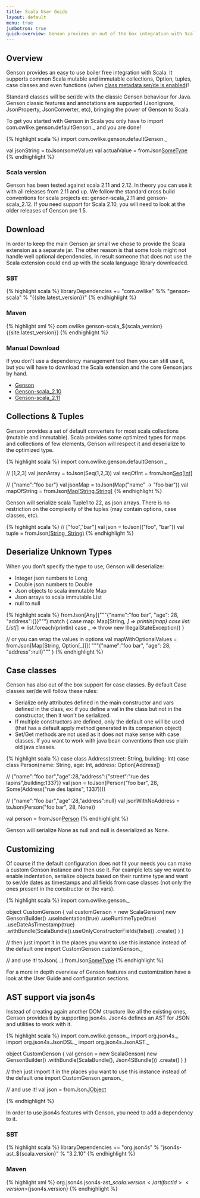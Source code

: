 ```yaml
---
title: Scala User Guide
layout: default
menu: true
jumbotron: true
quick-overview: Genson provides an out of the box integration with Scala for the high level databinding API.
---
```


## Overview

Genson provides an easy to use boiler free integration with Scala.
It supports common Scala mutable and immutable collections, Option, tuples, case classes and even functions
(when [class metadata ser/de is enabled]({{base.url}}/Documentation/UserGuide/#polymorphic-types))!

Standard classes will be ser/de with the classic Genson behaviour for Java.
Genson classic features and annotations are supported (JsonIgnore, JsonProperty, JsonConverter, etc),
bringing the power of Genson to Scala.

To get you started with Genson in Scala you only have to import com.owlike.genson.defaultGenson._
and you are done!

{% highlight scala %}
import com.owlike.genson.defaultGenson._

val jsonString = toJson(someValue)
val actualValue = fromJson[SomeType](json)
{% endhighlight %}

### Scala version

Genson has been tested against scala 2.11 and 2.12. In theory you can use it with all releases from 2.11 and up.
We follow the standard cross build conventions for scala projects ex: genson-scala_2.11 and genson-scala_2.12.
If you need support for Scala 2.10, you will need to look at the older releases of Genson pre 1.5.


## Download

In order to keep the main Genson jar small we chose to provide the Scala extension as a separate jar.
The other reason is that some tools might not handle well optional dependencies, in result someone that does not use
the Scala extension could end up with the scala language library downloaded.

### SBT

{% highlight scala %}
libraryDependencies += "com.owlike" %% "genson-scala" % "{{site.latest_version}}"
{% endhighlight %}

### Maven

{% highlight xml %}
<dependency>
	<groupId>com.owlike</groupId>
	<artifactId>genson-scala_${scala_version}</artifactId>
	<version>{{site.latest_version}}</version>
</dependency>
{% endhighlight %}

### Manual Download

If you don't use a dependency management tool then you can still use it, but you will have to download the Scala extension and
the core Genson jars by hand.

 * [Genson](http://repo1.maven.org/maven2/com/owlike/genson/{{site.latest_version}}/genson-{{site.latest_version}}.jar)
 * [Genson-scala_2.10](http://repo1.maven.org/maven2/com/owlike/genson-scala_2.11/{{site.latest_version}}/genson-scala_2.11-{{site.latest_version}}.jar)
 * [Genson-scala_2.11](http://repo1.maven.org/maven2/com/owlike/genson-scala_2.12/{{site.latest_version}}/genson-scala_2.12-{{site.latest_version}}.jar)


## Collections & Tuples

Genson provides a set of default converters for most scala collections (mutable and immutable).
Scala provides some optimized types for maps and collections of few elements, Genson will respect it
and deserialize to the optimized type.

{% highlight scala %}
import com.owlike.genson.defaultGenson._

// [1,2,3]
val jsonArray = toJson(Seq(1,2,3))
val seqOfInt = fromJson[Seq[Int]](jsonArray)

// {"name":"foo bar"}
val jsonMap = toJson(Map("name" -> "foo bar"))
val mapOfString = fromJson[Map[String,String]](jsonMap)
{% endhighlight %}

Genson will serialize scala Tuple1 to 22, as json arrays.
There is no restriction on the complexity of the tuples (may contain options, case classes, etc).

{% highlight scala %}
// ["foo","bar"]
val json = toJson(("foo", "bar"))
val tuple = fromJson[(String, String)](json)
{% endhighlight %}

## Deserialize Unknown Types

When you don't specify the type to use, Genson will deserialize:

 * Integer json numbers to Long
 * Double json numbers to Double
 * Json objects to scala immutable Map
 * Json arrays to scala immutable List
 * null to null

{% highlight scala %}
fromJson[Any]("""{"name":"foo bar", "age": 28, "address":{}}""") match {
 case map: Map[String, _] => println(map)
 case list: List[_] => list.foreach(println)
 case _ => throw new IllegalStateException()
}

// or you can wrap the values in options
val mapWithOptionalValues = fromJson[Map[String, Option[_]]](
  """{"name":"foo bar", "age": 28, "address":null}"""
)
{% endhighlight %}


## Case classes

Genson has also out of the box support for case classes. By default Case classes ser/de will follow these rules:

 * Serialize only attributes defined in the main constructor and vars defined in the class,
 ex: if you define a val in the class but not in the constructor, then it won't be serialized.
 * If multiple constructors are defined, only the default one will be used
 (that has a default apply method generated in its companion object)
 * Set/Get methods are not used as it does not make sense with case classes.
 If you want to work with java bean conventions then use plain old java classes.

{% highlight scala %}
case class Address(street: String, building: Int)
case class Person(name: String, age: Int, address: Option[Address])

// {"name":"foo bar","age":28,"address":{"street":"rue des lapins",building:1337}}
val json = toJson(Person("foo bar", 28, Some(Address("rue des lapins", 1337))))

// {"name":"foo bar","age":28,"address":null}
val jsonWithNoAddress = toJson(Person("foo bar", 28, None))

val person = fromJson[Person](json)
{% endhighlight %}

Genson will serialize None as null and null is deserialized as None.

## Customizing

Of course if the default configuration does not fit your needs you can make a custom Genson instance and then use it.
For example lets say we want to enable indentation, serialize objects based on their runtime type and want to ser/de
dates as timestamps and all fields from case classes (not only the ones present in the constructor or the vars).

{% highlight scala %}
import com.owlike.genson._

object CustomGenson {
  val customGenson = new ScalaGenson(
    new GensonBuilder()
      .useIndentation(true)
      .useRuntimeType(true)
      .useDateAsTimestamp(true)
      .withBundle(ScalaBundle().useOnlyConstructorFields(false))
      .create()
  )
}

// then just import it in the places you want to use this instance instead of the default one
import CustomGenson.customGenson._

// and use it!
toJson(...)
fromJson[SomeType](json)
{% endhighlight %}

For a more in depth overview of Genson features and customization have a look at the User Guide and configuration sections.


## AST support via json4s

Instead of creating again another DOM structure like all the existing ones, Genson provides it by supporting json4s.
Json4s defines an AST for JSON and utilities to work with it.


{% highlight scala %}
import com.owlike.genson._
import org.json4s._
import org.json4s.JsonDSL._
import org.json4s.JsonAST._

object CustomGenson {
  val genson = new ScalaGenson(
    new GensonBuilder()
      .withBundle(ScalaBundle(), Json4SBundle())
    .create()
  )
}

// then just import it in the places you want to use this instance instead of the default one
import CustomGenson.genson._

// and use it!
val json = fromJson[JObject]("""{"name":"foo","someDouble":28.1,"male":true,"someArray":[1,2,3],"null":null}""")

{% endhighlight %}


In order to use json4s features with Genson, you need to add a dependency to it.

### SBT

{% highlight scala %}
libraryDependencies += "org.json4s" % "json4s-ast_${scala.version}" % "3.2.10"
{% endhighlight %}

### Maven

{% highlight xml %}
<dependency>
	<groupId>org.json4s</groupId>
	<artifactId>json4s-ast_${scala.version}</artifactId>
	<version>${json4s.version}</version>
</dependency>
{% endhighlight %}
